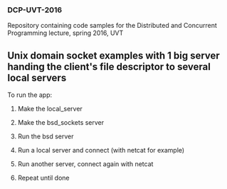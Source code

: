 ### DCP-UVT-2016

Repository containing code samples for the Distributed and Concurrent Programming lecture, spring 2016, UVT


## Unix domain socket examples with 1 big server handing the client's file descriptor to several local servers

To run the app:

1. Make the local_server 

2. Make the bsd_sockets server

3. Run the bsd server

4. Run a local server and connect (with netcat <ip> <port> for example)

5. Run another server, connect again with netcat

6. Repeat until done
